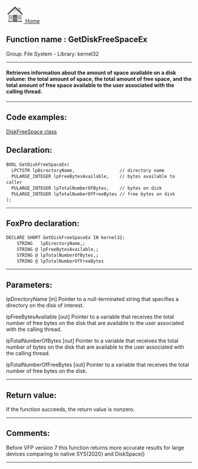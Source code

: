 [<img src="../../images/home.png"> Home ](https://github.com/VFPX/Win32API)  

## Function name : GetDiskFreeSpaceEx
Group: File System - Library: kernel32    
***  


#### Retrieves information about the amount of space available on a disk volume: the total amount of space, the total amount of free space, and the total amount of free space available to the user associated with the calling thread.
***  


## Code examples:
[DiskFreeSpace class](../../samples/sample_100.md)  

## Declaration:
```foxpro  
BOOL GetDiskFreeSpaceEx(
  LPCTSTR lpDirectoryName,                 // directory name
  PULARGE_INTEGER lpFreeBytesAvailable,    // bytes available to caller
  PULARGE_INTEGER lpTotalNumberOfBytes,    // bytes on disk
  PULARGE_INTEGER lpTotalNumberOfFreeBytes // free bytes on disk
);  
```  
***  


## FoxPro declaration:
```foxpro  
DECLARE SHORT GetDiskFreeSpaceEx IN kernel32;
	STRING   lpDirectoryName,;
	STRING @ lpFreeBytesAvailable,;
	STRING @ lpTotalNumberOfBytes,;
	STRING @ lpTotalNumberOfFreeBytes  
```  
***  


## Parameters:
lpDirectoryName 
[in] Pointer to a null-terminated string that specifies a directory on the disk of interest. 

lpFreeBytesAvailable 
[out] Pointer to a variable that receives the total number of free bytes on the disk that are available to the user associated with the calling thread. 

lpTotalNumberOfBytes 
[out] Pointer to a variable that receives the total number of bytes on the disk that are available to the user associated with the calling thread. 

lpTotalNumberOfFreeBytes 
[out] Pointer to a variable that receives the total number of free bytes on the disk.  
***  


## Return value:
If the function succeeds, the return value is nonzero.  
***  


## Comments:
Before VFP version 7 this function returns more accurate results for large devices comparing to native SYS(2020) and DiskSpace()  
  
***  

